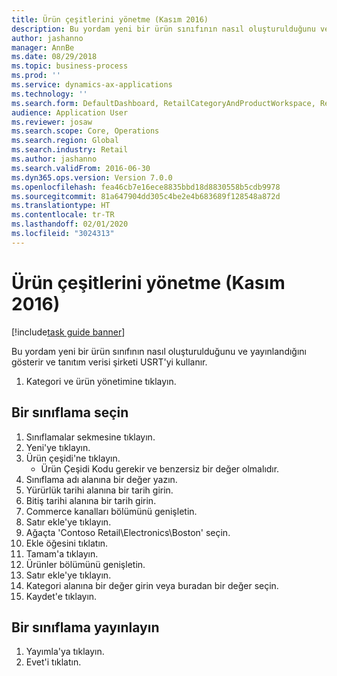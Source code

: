 ```yaml
---
title: Ürün çeşitlerini yönetme (Kasım 2016)
description: Bu yordam yeni bir ürün sınıfının nasıl oluşturulduğunu ve yayınlandığını gösterir ve tanıtım verisi şirketi USRT'yi kullanır.
author: jashanno
manager: AnnBe
ms.date: 08/29/2018
ms.topic: business-process
ms.prod: ''
ms.service: dynamics-ax-applications
ms.technology: ''
ms.search.form: DefaultDashboard, RetailCategoryAndProductWorkspace, RetailCategoryAndProductAssortment, RetailAssortmentDetails, RetailOperatingUnitPicker, EcoResCategorySingleLookup
audience: Application User
ms.reviewer: josaw
ms.search.scope: Core, Operations
ms.search.region: Global
ms.search.industry: Retail
ms.author: jashanno
ms.search.validFrom: 2016-06-30
ms.dyn365.ops.version: Version 7.0.0
ms.openlocfilehash: fea46cb7e16ece8835bbd18d8830558b5cdb9978
ms.sourcegitcommit: 81a647904dd305c4be2e4b683689f128548a872d
ms.translationtype: HT
ms.contentlocale: tr-TR
ms.lasthandoff: 02/01/2020
ms.locfileid: "3024313"
---
```

# <a name="manage-assortments-november-2016"></a>Ürün çeşitlerini yönetme (Kasım 2016)

[!include[task guide banner](../includes/task-guide-banner.md)]

Bu yordam yeni bir ürün sınıfının nasıl oluşturulduğunu ve yayınlandığını gösterir ve tanıtım verisi şirketi USRT'yi kullanır. 


1. Kategori ve ürün yönetimine tıklayın.

## <a name="create-an-assortment"></a>Bir sınıflama seçin
1. Sınıflamalar sekmesine tıklayın.
2. Yeni'ye tıklayın.
3. Ürün çeşidi'ne tıklayın.
    * Ürün Çeşidi Kodu gerekir ve benzersiz bir değer olmalıdır.  
4. Sınıflama adı alanına bir değer yazın.
5. Yürürlük tarihi alanına bir tarih girin.
6. Bitiş tarihi alanına bir tarih girin.
7. Commerce kanalları bölümünü genişletin.
8. Satır ekle'ye tıklayın.
9. Ağaçta 'Contoso Retail\Electronics\Boston' seçin.
10. Ekle öğesini tıklatın.
11. Tamam'a tıklayın.
12. Ürünler bölümünü genişletin.
13. Satır ekle'ye tıklayın.
14. Kategori alanına bir değer girin veya buradan bir değer seçin.
15. Kaydet'e tıklayın.

## <a name="publish-an-assortment"></a>Bir sınıflama yayınlayın
1. Yayımla'ya tıklayın.
2. Evet'i tıklatın.

